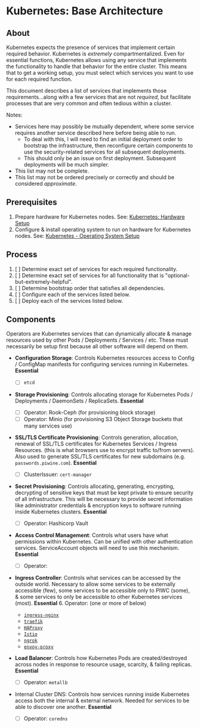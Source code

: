 # Kubernetes: Base Architecture

## About

Kubernetes expects the presence of services that implement certain required behavior.
Kubernetes is *extremely* compartmentalized.
Even for essential functions, Kubernetes allows using any service that implements the functionality to handle that behavior for the entire cluster.
This means that to get a working setup, you must select which services you want to use for each required function.

This document describes a list of services that implements those requirements...along with a few services that are not *required*, but facilitate processes that are very common and often tedious within a cluster.

Notes:

- Services here may possibly be mutually dependent, where some service requires another service described here before being able to run.
  - To deal with this, I will need to find an initial deployment order to bootstrap the infrastructure, then reconfigure certain components to use the security-related services for all subsequent deployments.
  - This should only be an issue on first deployment. Subsequent deployments will be much simpler.
- This list may not be complete.
- This list may not be ordered precisely or correctly and should be considered *approximate*.

## Prerequisites

1. Prepare hardware for Kubernetes nodes. See: [Kubernetes: Hardware Setup](./kubernetes-hardware-setup.md)
2. Configure & install operating system to run on hardware for Kubernetes nodes. See: [Kubernetes - Operating System Setup](./kubernetes-operating-system-setup.md)

## Process

1. [ ] Determine exact set of services for each required functionality.
2. [ ] Determine exact set of services for all functionality that is "optional-but-extremely-helpful".
3. [ ] Determine bootstrap order that satisfies all dependencies.
4. [ ] Configure each of the services listed below.
5. [ ] Deploy each of the services listed below.

## Components

Operators are Kubernetes services that can dynamically allocate & manage resources used by other Pods / Deployments / Services / etc.
These must necessarily be setup first because all other software will depend on them.

- **Configuration Storage**: Controls Kubernetes resources access to Config / ConfigMap manifests for configuring services running in Kubernetes. **Essential**
  - [ ] `etcd`

- **Storage Provisioning**: Controls allocating storage for Kubernetes Pods / Deployments / DaemonSets / ReplicaSets. **Essential**
  - [ ] Operator: Rook-Ceph (for provisioning block storage)
  - [ ] Operator: Minio     (for provisioning S3 Object Storage buckets that many services use)

- **SSL/TLS Certificate Provisioning**: Controls generation, allocation, renewal of SSL/TLS certificates for Kubernetes Services / Ingress Resources. (this is what browsers use to encrypt traffic to/from servers). Also used to generate SSL/TLS certificates for new subdomains (e.g. `passwords.piwine.com`). **Essential**
  - [ ] ClusterIssuer: `cert-manager`

- **Secret Provisioning**: Controls allocating, generating, encrypting, decrypting of sensitive keys that must be kept private to ensure security of all infrastructure. This will be necessary to provide secret information like administrator credentials & encryption keys to software running inside Kubernetes clusters. **Essential**
  - [ ] Operator: Hashicorp Vault

- **Access Control Management**: Controls what users have what permissions within Kubernetes. Can be unified with other authentication services. ServiceAccount objects will need to use this mechanism. **Essential**
  - [ ] Operator:

- **Ingress Controller**: Controls what services can be accessed by the outside world. Necessary to allow some services to be externally accessible (few), some services to be accessible only to PIWC (some), & some services to only be accessible to other Kubernetes services (most). **Essential**
  6. Operator: (one or more of below)
    - [`ingress-nginx`]()
    - [`traefik`]()
    - [`HAProxy`]()
    - [`Istio`]()
    - [`ngrok`](https://ngrok.com/docs/using-ngrok-with/k8s)
    - [`envoy-proxy`](https://www.envoyproxy.io)

- **Load Balancer**: Controls how Kubernetes Pods are created/destroyed across nodes in response to resource usage, scarcity, & failing replicas. **Essential**
  - [ ] Operator: `metallb`

- Internal Cluster DNS: Controls how services running inside Kubernetes access both the internal & external network. Needed for services to be able to discover one another. **Essential**
  - [ ] Operator: `coredns`

